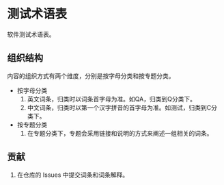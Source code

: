 
# 测试术语表

软件测试术语表。

## 组织结构

内容的组织方式有两个维度，分别是按字母分类和按专题分类。

- 按字母分类
    1. 英文词条，归类时以词条首字母为准。如QA，归类到Q分类下。
    2. 中文词条，归类时以第一个汉字拼音的首字母为准。如测试，归类到C分类下。
- 按专题分类
    1. 在专题分类下，专题会采用链接和说明的方式来阐述一组相关的词条。
    
## 贡献

1. 在仓库的 Issues 中提交词条和词条解释。
